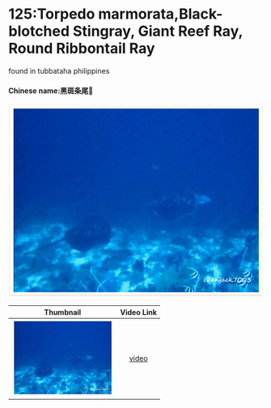 # 125:Torpedo marmorata,Black-blotched Stingray, Giant Reef Ray, Round Ribbontail Ray

found in tubbataha philippines

#### Chinese name:黑斑条尾𛚉

![](../../.gitbook/assets/torpedo-marmorata.jpg)

| Thumbnail | Video Link |
| :---: | :---: |
| ![](../../.gitbook/assets/small-torpedo-marmorata.jpg)  | [video](https://drive.google.com/open?id=1qmQ76N2QEzbqzjYAOI4gpvp9Z8VzBGXa) |


